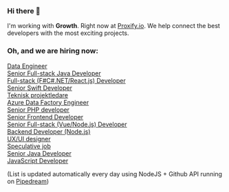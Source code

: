 ### Hi there 👋

I'm working with **Growth**. Right now at [Proxify.io](https://proxify.io/). We help connect the best developers with the most exciting projects. 

### Oh, and we are hiring now:

<!-- dev -->
[Data Engineer](https://career.proxify.io/jobs/979962?utm_source=gh_list) <br />[Senior Full-stack Java Developer](https://career.proxify.io/jobs/966886?utm_source=gh_list) <br />[Full-stack (F#C#.NET/React.js) Developer](https://career.proxify.io/jobs/965302?utm_source=gh_list) <br />[Senior Swift Developer](https://career.proxify.io/jobs/960155?utm_source=gh_list) <br />[Teknisk projektledare](https://career.proxify.io/jobs/954955?utm_source=gh_list) <br />[Azure Data Factory Engineer](https://career.proxify.io/jobs/950681?utm_source=gh_list) <br />[Senior PHP developer](https://career.proxify.io/jobs/943401?utm_source=gh_list) <br />[Senior Frontend Developer](https://career.proxify.io/jobs/938367?utm_source=gh_list) <br />[Senior Full-stack (Vue/Node.js) Developer](https://career.proxify.io/jobs/937170?utm_source=gh_list) <br />[Backend Developer (Node.js)](https://career.proxify.io/jobs/897078?utm_source=gh_list) <br />[UX/UI designer](https://career.proxify.io/jobs/783497?utm_source=gh_list) <br />[Speculative job](https://career.proxify.io/jobs/290430?utm_source=gh_list) <br />[Senior Java Developer](https://career.proxify.io/jobs/271850?utm_source=gh_list) <br />[JavaScript Developer](https://career.proxify.io/jobs/155255?utm_source=gh_list) <br />
<!-- devend -->

(List is updated automatically every day using NodeJS + Github API running on [Pipedream](https://github.com/PipedreamHQ))
